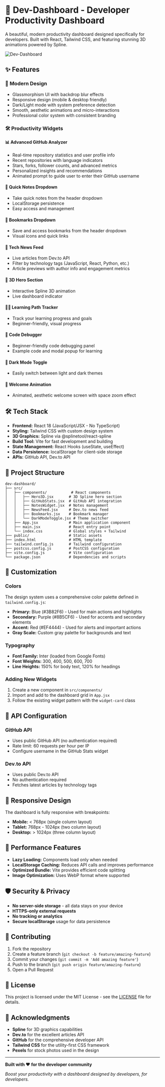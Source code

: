 # 🚀 Dev-Dashboard - Developer Productivity Dashboard

A beautiful, modern productivity dashboard designed specifically for developers. Built with React, Tailwind CSS, and featuring stunning 3D animations powered by Spline.

![Dev-Dashboard](https://user-images.githubusercontent.com/74038190/225813708-98b745f2-7d22-48cf-9150-083f1b00d6c9.gif)

## ✨ Features

### 🎨 **Modern Design**
- Glassmorphism UI with backdrop blur effects
- Responsive design (mobile & desktop friendly)
- Dark/Light mode with system preference detection
- Smooth, aesthetic animations and micro-interactions
- Professional color system with consistent branding

### 🛠️ **Productivity Widgets**

#### 📊 **Advanced GitHub Analyzer**
- Real-time repository statistics and user profile info
- Recent repositories with language indicators
- Stars, forks, follower counts, and advanced metrics
- Personalized insights and recommendations
- Animated prompt to guide user to enter their GitHub username

#### 📝 **Quick Notes Dropdown**
- Take quick notes from the header dropdown
- LocalStorage persistence
- Easy access and management

#### 🔖 **Bookmarks Dropdown**
- Save and access bookmarks from the header dropdown
- Visual icons and quick links

#### 📰 **Tech News Feed**
- Live articles from Dev.to API
- Filter by technology tags (JavaScript, React, Python, etc.)
- Article previews with author info and engagement metrics

#### 🎯 **3D Hero Section**
- Interactive Spline 3D animation
- Live dashboard indicator

#### 🧑‍💻 **Learning Path Tracker**
- Track your learning progress and goals
- Beginner-friendly, visual progress

#### 🐞 **Code Debugger**
- Beginner-friendly code debugging panel
- Example code and modal popup for learning

#### 🌙 **Dark Mode Toggle**
- Easily switch between light and dark themes

#### 👋 **Welcome Animation**
- Animated, aesthetic welcome screen with space zoom effect

## 🛠️ **Tech Stack**

- **Frontend:** React 18 (JavaScript/JSX - No TypeScript)
- **Styling:** Tailwind CSS with custom design system
- **3D Graphics:** Spline via @splinetool/react-spline
- **Build Tool:** Vite for fast development and building
- **State Management:** React Hooks (useState, useEffect)
- **Data Persistence:** localStorage for client-side storage
- **APIs:** GitHub API, Dev.to API


## 📁 **Project Structure**

```
dev-dashboard/
├── src/
│   ├── components/           # React components
│   │   ├── Hero3D.jsx       # 3D Spline hero section
│   │   ├── GitHubStats.jsx  # GitHub API integration
│   │   ├── NotesWidget.jsx  # Notes management
│   │   ├── NewsFeed.jsx     # Dev.to news feed
│   │   ├── Bookmarks.jsx    # Bookmark manager
│   │   └── DarkModeToggle.jsx # Theme switcher
│   ├── App.jsx              # Main application component
│   ├── main.jsx             # React entry point
│   └── index.css            # Global styles + Tailwind
├── public/                  # Static assets
├── index.html               # HTML template
├── tailwind.config.js       # Tailwind configuration
├── postcss.config.js        # PostCSS configuration
├── vite.config.js           # Vite configuration
└── package.json             # Dependencies and scripts
```

## 🎨 **Customization**

### **Colors**
The design system uses a comprehensive color palette defined in `tailwind.config.js`:
- **Primary:** Blue (#3B82F6) - Used for main actions and highlights
- **Secondary:** Purple (#8B5CF6) - Used for accents and secondary elements
- **Accent:** Red (#EF4444) - Used for alerts and important actions
- **Gray Scale:** Custom gray palette for backgrounds and text

### **Typography**
- **Font Family:** Inter (loaded from Google Fonts)
- **Font Weights:** 300, 400, 500, 600, 700
- **Line Heights:** 150% for body text, 120% for headings

### **Adding New Widgets**
1. Create a new component in `src/components/`
2. Import and add to the dashboard grid in `App.jsx`
3. Follow the existing widget pattern with the `widget-card` class

## 🔧 **API Configuration**

### **GitHub API**
- Uses public GitHub API (no authentication required)
- Rate limit: 60 requests per hour per IP
- Configure username in the GitHub Stats widget

### **Dev.to API**
- Uses public Dev.to API
- No authentication required
- Fetches latest articles by technology tags

## 📱 **Responsive Design**

The dashboard is fully responsive with breakpoints:
- **Mobile:** < 768px (single column layout)
- **Tablet:** 768px - 1024px (two column layout)
- **Desktop:** > 1024px (three column layout)

## 🎯 **Performance Features**

- **Lazy Loading:** Components load only when needed
- **LocalStorage Caching:** Reduces API calls and improves performance
- **Optimized Bundle:** Vite provides efficient code splitting
- **Image Optimization:** Uses WebP format where supported

## 🛡️ **Security & Privacy**

- **No server-side storage** - all data stays on your device
- **HTTPS-only external requests**
- **No tracking or analytics**
- **Secure localStorage** usage for data persistence

## 🤝 **Contributing**

1. Fork the repository
2. Create a feature branch (`git checkout -b feature/amazing-feature`)
3. Commit your changes (`git commit -m 'Add amazing feature'`)
4. Push to the branch (`git push origin feature/amazing-feature`)
5. Open a Pull Request

## 📄 **License**

This project is licensed under the MIT License - see the [LICENSE](LICENSE) file for details.

## 🙏 **Acknowledgments**

- **Spline** for 3D graphics capabilities
- **Dev.to** for the excellent articles API
- **GitHub** for the comprehensive developer API
- **Tailwind CSS** for the utility-first CSS framework
- **Pexels** for stock photos used in the design

---

**Built with ❤️ for the developer community**

*Boost your productivity with a dashboard designed by developers, for developers.*
